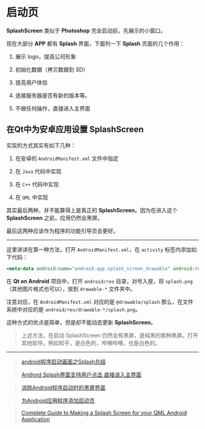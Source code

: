# 启动页

**SplashScreen** 类似于 **Photoshop** 完全启动前，先展示的小窗口。

现在大部分 **APP** 都有 **Splash** 界面，下面列一下 **Splash** 页面的几个作用：

1. 展示 logo，提高公司形象

2. 初始化数据（拷贝数据到 SD）

3. 提高用户体验 

4. 连接服务器是否有新的版本等。

5. 不做任何操作，直接进入主界面

## 在Qt中为安卓应用设置 SplashScreen

实现的方式其实有如下几种：

1. 在安卓的 `AndroidManifest.xml` 文件中指定

2. 在 `Java` 代码中实现

3. 在 `C++` 代码中实现

4. 在 `QML` 中实现

其实最后两种，并不能算得上是真正的 **SplashScreen**。因为在进入这个 **SplashScreen** 之前，应用仍然会黑屏。

最后这两种应该作为程序的功能引导页会更好。

---

这里讲讲在第一种方法，打开 `AndroidManifest.xml`，在 `activity` 标签内添加如下代码：

```xml
<meta-data android:name="android.app.splash_screen_drawable" android:resource="@drawable/splash"/>
```

在 **Qt on Android** 项目中，打开 `android/res` 目录，对号入座，将 `splash.png` （其他图片格式也可以），放到 `drawable-*` 文件夹中。

注意对应，在 `AndroidManifest.xml` 对应的是 `@drawable/splash` 那么，在文件系统中对应的是 `android/res/drawable-*/splash.png`。

这种方式的优点是简单，但是却不能动态更新 **SplashScreen**。

> 上述方法，在启动 SplashScreen 仍然会有黑屏，是纯黑的那种黑屏。打开其他软件，例如知乎，是白色的，哔哩哔哩，也是白色的。

---

> [android程序启动画面之Splash总结](http://www.oschina.net/question/54100_34020)

> [Android Splash界面支持用户点击 直接进入主界面](http://blog.csdn.net/lmj623565791/article/details/23613403)

> [消除Android程序启动时的黑屏界面](http://www.tinyant.cn/?p=362)

> [为Android应用程序添加启动页](http://www.tinyant.cn/?p=365)

> [Complete Guide to Making a Splash Screen for your QML Android Application](https://medium.com/@benlaud/complete-guide-to-make-a-splash-screen-for-your-qml-android-application-567ca3bc70af#.dn5tq0cxo)